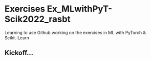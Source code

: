 # Exercises Ex_MLwithPyT-Scik2022_rasbt
Learning to use Github working on the exercises in ML with PyTorch &amp; Scikit-Learn
## Kickoff...
